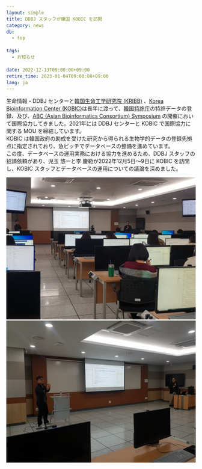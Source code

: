 ```yaml
---
layout: simple
title: DDBJ スタッフが韓国 KOBIC を訪問
category: news
db:
  - top

tags:
  - お知らせ

date: 2022-12-13T09:00:00+09:00
retire_time: 2023-01-04T09:00:00+09:00
lang: ja
---
```


生命情報・DDBJ センターと[韓国生命工学研究院 \(KRIBB\)](https://www.kribb.re.kr/eng2/main/main.jsp) 、[Korea Bioinformation Center \(KOBIC\)](https://www.kobic.re.kr/kobic/)は長年に渡って、[韓国特許庁](https://www.kipo.go.kr/en/MainApp?c=1000)の特許データの登録、及び、[ABC \(Asian Bioinformatics Consortium\) Symposium](http://abcsymposium.org/) の開催において国際協力してきました。2021年には DDBJ センターと KOBIC で国際協力に関する MOU を締結しています。     
KOBIC は韓国政府の助成を受けた研究から得られる生物学的データの登録先拠点に指定されており、急ピッチでデータベースの整備を進めています。  
この度、データベースの運用実務における協力を進めるため、DDBJ スタッフの招請依頼があり、児玉 悠一と李 慶範が2022年12月5日～9日に KOBIC を訪問し、KOBIC スタッフとデータベースの運用についての議論を深めました。

<img src="/assets/images/news/kobic1.jpg" class="w400">   

<img src="/assets/images/news/kobic2.jpg" class="w400">


